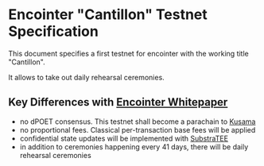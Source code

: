 # Encointer "Cantillon" Testnet Specification
This document specifies a first testnet for encointer with the working title "Cantillon".

It allows to take out daily rehearsal ceremonies.

## Key Differences with [Encointer Whitepaper](https://github.com/encointer/whitepaper)
  * no dPOET consensus. This testnet shall become a parachain to [Kusama](https://kusama.network/)
  * no proportional fees. Classical per-transaction base fees will be applied
  * confidential state updates will be implemented with [SubstraTEE](https://github.com/scs/substraTEE)
  * in addition to ceremonies happening every 41 days, there will be daily rehearsal ceremonies
